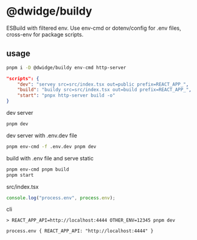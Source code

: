 # @dwidge/buildy

ESBuild with filtered env. Use env-cmd or dotenv/config for .env files, cross-env for package scripts.

## usage

```bash
pnpm i -D @dwidge/buildy env-cmd http-server
```

```json
"scripts": {
    "dev": "servey src=src/index.tsx out=public prefix=REACT_APP_",
    "build": "buildy src=src/index.tsx out=build prefix=REACT_APP_",
    "start": "pnpx http-server build -o"
}
```

dev server

```bash
pnpm dev
```

dev server with .env.dev file

```bash
pnpm env-cmd -f .env.dev pnpm dev
```

build with .env file and serve static

```bash
pnpm env-cmd pnpm build
pnpm start
```

src/index.tsx

```js
console.log("process.env", process.env);
```

cli

```
> REACT_APP_API=http://localhost:4444 OTHER_ENV=12345 pnpm dev

process.env { REACT_APP_API: "http://localhost:4444" }
```
